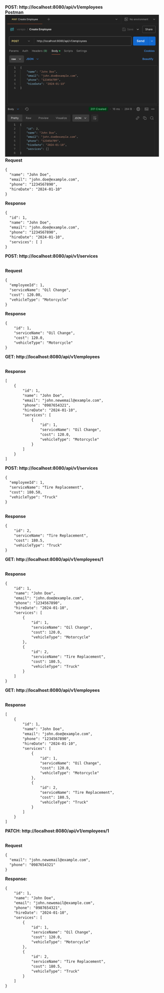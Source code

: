 **POST: http://localhost:8080/api/v1/employees**
<br/>**Postman**
![Create Employee](https://github.com/sanjeevthapamiu/vsrepo-final-exam/blob/main/screenshots/1.png)
**Request**
```
{
  "name": "John Doe",
  "email": "john.doe@example.com",
  "phone": "1234567890",
  "hireDate": "2024-01-10"
}
```
**Response**
```
{
  "id": 1,
  "name": "John Doe",
  "email": "john.doe@example.com",
  "phone": "1234567890",
  "hireDate": "2024-01-10",
  "services": [ ]
}
```

**POST: http://localhost:8080/api/v1/services**

<br/>**Request**
```
{
  "employeeId": 1,
  "serviceName": "Oil Change",
  "cost": 120.00,
  "vehicleType": "Motorcycle"
}
```
**Response**
```
{
    "id": 1,
    "serviceName": "Oil Change",
    "cost": 120.0,
    "vehicleType": "Motorcycle"
}
```
**GET: http://localhost:8080/api/v1/employees**

<br/>**Response**
```
[
    {
        "id": 1,
        "name": "John Doe",
        "email": "john.newemail@example.com",
        "phone": "0987654321",
        "hireDate": "2024-01-10",
        "services": [
            {
                "id": 1,
                "serviceName": "Oil Change",
                "cost": 120.0,
                "vehicleType": "Motorcycle"
            }
        ]
    }
]
```

**POST: http://localhost:8080/api/v1/services**
```
{
  "employeeId": 1,
  "serviceName": "Tire Replacement",
  "cost": 180.50,
  "vehicleType": "Truck"
}
```

<br/>**Response**
```
{
    "id": 2,
    "serviceName": "Tire Replacement",
    "cost": 180.5,
    "vehicleType": "Truck"
}
```

**GET: http://localhost:8080/api/v1/employees/1**

<br/>**Response**
```
{
    "id": 1,
    "name": "John Doe",
    "email": "john.doe@example.com",
    "phone": "1234567890",
    "hireDate": "2024-01-10",
    "services": [
        {
            "id": 1,
            "serviceName": "Oil Change",
            "cost": 120.0,
            "vehicleType": "Motorcycle"
        },
        {
            "id": 2,
            "serviceName": "Tire Replacement",
            "cost": 180.5,
            "vehicleType": "Truck"
        }
    ]
}
```

**GET: http://localhost:8080/api/v1/employees**

<br/>**Response**
```
[
    {
        "id": 1,
        "name": "John Doe",
        "email": "john.doe@example.com",
        "phone": "1234567890",
        "hireDate": "2024-01-10",
        "services": [
            {
                "id": 1,
                "serviceName": "Oil Change",
                "cost": 120.0,
                "vehicleType": "Motorcycle"
            },
            {
                "id": 2,
                "serviceName": "Tire Replacement",
                "cost": 180.5,
                "vehicleType": "Truck"
            }
        ]
    }
]
```

**PATCH: http://localhost:8080/api/v1/employees/1**

<br/>**Request**
```
{
  "email": "john.newemail@example.com",
  "phone": "0987654321"
}
```
**Response:**
```
{
    "id": 1,
    "name": "John Doe",
    "email": "john.newemail@example.com",
    "phone": "0987654321",
    "hireDate": "2024-01-10",
    "services": [
        {
            "id": 1,
            "serviceName": "Oil Change",
            "cost": 120.0,
            "vehicleType": "Motorcycle"
        },
        {
            "id": 2,
            "serviceName": "Tire Replacement",
            "cost": 180.5,
            "vehicleType": "Truck"
        }
    ]
}
```
